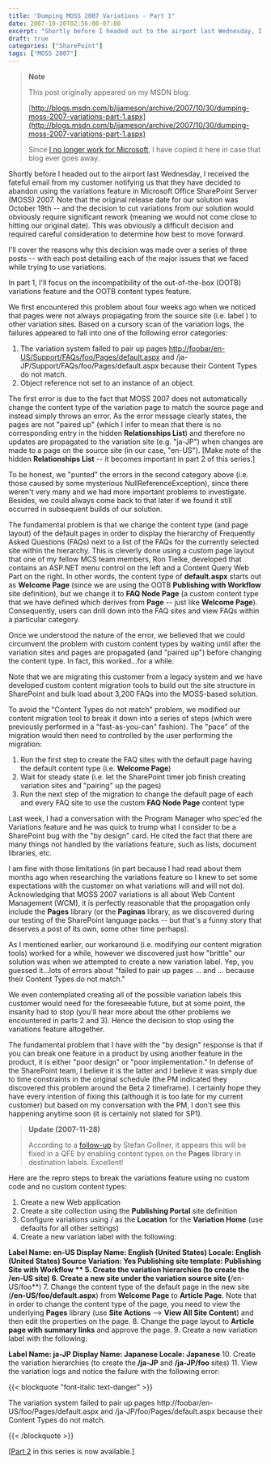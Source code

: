 ```yaml
---
title: "Dumping MOSS 2007 Variations - Part 1"
date: 2007-10-30T02:56:00-07:00
excerpt: "Shortly before I headed out to the airport last Wednesday, I received the fateful email from my customer notifying us that they have decided to abandon using the variations feature in Microsoft Office SharePoint Server (MOSS) 2007. Note that the original..."
draft: true
categories: ["SharePoint"]
tags: ["MOSS 2007"]
---
```


> **Note**
>
> This post originally appeared on my MSDN blog:
>
> [http://blogs.msdn.com/b/jjameson/archive/2007/10/30/dumping-moss-2007-variations-part-1.aspx](http://blogs.msdn.com/b/jjameson/archive/2007/10/30/dumping-moss-2007-variations-part-1.aspx)
>
> Since [I no longer work for Microsoft](/blog/jjameson/2011/09/02/last-day-with-microsoft), I have copied it here in case that blog                 ever goes away.

Shortly before I headed out to the airport last Wednesday, I received the fateful         email from my customer notifying us that they have decided to abandon using the         variations feature in Microsoft Office SharePoint Server (MOSS) 2007. Note that         the original release date for our solution was October 19th -- and the decision         to cut variations from our solution would obviously require significant rework (meaning         we would not come close to hitting our original date). This was obviously a difficult         decision and required careful consideration to determine how best to move forward.

I'll cover the reasons why this decision was made over a series of three posts --         with each post detailing each of the major issues that we faced while trying to         use variations.

In part 1, I'll focus on the incompatibility of the out-of-the-box (OOTB) variations         feature and the OOTB content types feature.

We first encountered this problem about four weeks ago when we noticed that pages         were not always propagating from the source site (i.e. label ) to other variation         sites. Based on a cursory scan of the variation logs, the failures appeared to fall         into one of the following error categories:

1. The variation system failed to pair up pages [http://foobar/en-US/Support/FAQs/foo/Pages/default.aspx](http://foobar/en-US/Support/FAQs/foo/bar/Pages/default.aspx) and /ja-JP/Support/FAQs/foo/Pages/default.aspx
   because their Content Types do not match.
2. Object reference not set to an instance of an object.

The first error is due to the fact that MOSS 2007 does not automatically change         the content type of the variation page to match the source page and instead simply         throws an error. As the error message clearly states, the pages are not "paired         up" (which I infer to mean that there is no corresponding entry in the hidden **Relationships List**) and therefore no updates are propagated to the         variation site (e.g. "ja-JP") when changes are made to a page on the source site         (in our case, "en-US"). [Make note of the hidden **Relationships List**         -- it becomes important in part 2 of this series.]

To be honest, we "punted" the errors in the second category above (i.e. those caused         by some mysterious NullReferenceException), since there weren't very many and we         had more important problems to investigate. Besides, we could always come back to         that later if we found it still occurred in subsequent builds of our solution.

The fundamental problem is that we change the content type (and page layout) of         the default pages in order to display the hierarchy of Frequently Asked Questions         (FAQs) next to a list of the FAQs for the currently selected site within the hierarchy.         This is cleverly done using a custom page layout that one of my fellow MCS team         members, Ron Tielke, developed that contains an ASP.NET menu control on the left         and a Content Query Web Part on the right. In other words, the content type of **default.aspx** starts out as **Welcome Page** (since we         are using the OOTB **Publishing with Workflow** site definition), but         we change it to **FAQ Node Page** (a custom content type that we have         defined which derives from **Page** -- just like **Welcome Page**).         Consequently, users can drill down into the FAQ sites and view FAQs within a particular         category.

Once we understood the nature of the error, we believed that we could circumvent         the problem with custom content types by waiting until after the variation sites         and pages are propagated (and "paired up") before changing the content type. In         fact, this worked...for a while.

Note that we are migrating this customer from a legacy system and we have developed         custom content migration tools to build out the site structure in SharePoint and         bulk load about 3,200 FAQs into the MOSS-based solution.

To avoid the "Content Types do not match" problem, we modified our content migration         tool to break it down into a series of steps (which were previously performed in         a "fast-as-you-can" fashion). The "pace" of the migration would then need to controlled         by the user performing the migration:

1. Run the first step to create the FAQ sites with the default page having the default
   content type (i.e. **Welcome Page**)
2. Wait for steady state (i.e. let the SharePoint timer job finish creating variation
   sites and "pairing" up the pages)
3. Run the next step of the migration to change the default page of each and every
   FAQ site to use the custom **FAQ Node Page** content type

Last week, I had a conversation with the Program Manager who spec'ed the Variations         feature and he was quick to trump what I consider to be a SharePoint bug with the         "by design" card. He cited the fact that there are many things not handled by the         variations feature, such as lists, document libraries, etc.

I am fine with those limitations (in part because I had read about them months ago         when researching the variations feature so I knew to set some expectations with         the customer on what variations will and will not do). Acknowledging that MOSS 2007         variations is all about Web Content Management (WCM), it is perfectly reasonable         that the propagation only include the **Pages** library (or the **Paginas** library, as we discovered during our testing of the SharePoint         language packs -- but that's a funny story that deserves a post of its own, some         other time perhaps).

As I mentioned earlier, our workaround (i.e. modifying our content migration tools)         worked for a while, however we discovered just how "brittle" our solution was when         we attempted to create a new variation label. Yep, you guessed it...lots of errors         about "failed to pair up pages ... and ... because their Content Types         do not match."

We even contemplated creating all of the possible variation labels this customer         would need for the foreseeable future, but at some point, the insanity had to stop         (you'll hear more about the other problems we encountered in parts 2 and 3). Hence         the decision to stop using the variations feature altogether.

The fundamental problem that I have with the "by design" response is that if you         can break one feature in a product by using another feature in the product, it is         either "poor design" or "poor implementation." In defense of the SharePoint team,         I believe it is the latter and I believe it was simply due to time constraints in         the original schedule (the PM indicated they discovered this problem around the         Beta 2 timeframe). I certainly hope they have every intention of fixing this (although         it is too late for my current customer) but based on my conversation with the PM,         I don't see this happening anytime soon (it is certainly not slated for SP1).

> **Update (2007-11-28)**
>
> According to a [follow-up](http://blogs.technet.com/stefan_gossner/archive/2007/11/15/some-comments-on-common-variation-problems.aspx) by Stefan Goßner, it appears this will be fixed in a QFE by enabling content types on the **Pages** library in destination labels. Excellent!

Here are the repro steps to break the variations feature using no custom code and         no custom content types:

1. Create a new Web application
2. Create a site collection using the **Publishing Portal** site definition
3. Configure variations using / as the **Location** for the **Variation
   Home** (use defaults for all other settings)
4. Create a new variation label with the following:

**Label Name: en-US
Display Name: English (United States)
Locale: English (United States)
Source Variation: Yes
Publishing site template: Publishing Site with Workflow
**
5. Create the variation hierarchies (to create the **/en-US** site)
6. Create a new site under the variation source site (**/en-US/foo**)
7. Change the content type of the default page in the new site (**/en-US/foo/default.aspx**)
from **Welcome Page** to **Article Page**. Note that in
order to change the content type of the page, you need to view the underlying **Pages** library (use **Site Actions** --&gt; **View All Site
Content**) and then edit the properties on the page.
8. Change the page layout to **Article page with summary links** and approve
the page.
9. Create a new variation label with the following:

**Label Name: ja-JP
Display Name: Japanese
Locale: Japanese**
10. Create the variation hierarchies (to create the **/ja-JP** and **/ja-JP/foo** sites)
11. View the variation logs and notice the failure with the following error:

{{< blockquote "font-italic text-danger" >}}

The variation system failed to pair up pages http://foobar/en-US/foo/Pages/default.aspx                 and /ja-JP/foo/Pages/default.aspx because their Content Types do not match.

{{< /blockquote >}}

[[Part
2](/blog/jjameson/2007/10/31/dumping-moss-2007-variations-part-2) in this series is now available.]

